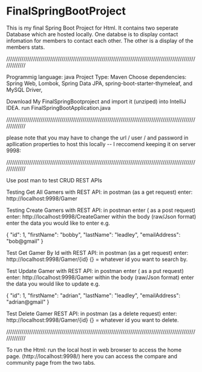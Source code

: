 # FinalSpringBootProject
This is my final Spring Boot Project for Html. It contains two seperate Database which are hosted locally. 
One databse is to display contact infomation for members to contact each other.
The other is a display of the members stats.

/////////////////////////////////////////////////////////////////////////////////////////////////////////////


Programmig language: java
Project Type: Maven
Choose dependencies: Spring Web, Lombok, Spring Data JPA, spring-boot-starter-thymeleaf, and MySQL Driver,

Download My FinalSpringBootproject and import it (unziped) into IntelliJ IDEA.
run FinalSpringBootApplication.java


/////////////////////////////////////////////////////////////////////////////////////////////////////////////


please note that you may have to change the url / user / and password in apllication properties to host this locally --
I reccomend keeping it on server 9998:

/////////////////////////////////////////////////////////////////////////////////////////////////////////////


Use post man to test CRUD REST APIs

Testing Get All Gamers with REST API:
in postman (as a get request) enter: http://localhost:9998/Gamer 

Testing Create Gamers with REST API:
in postman enter ( as a post request) enter: http://localhost:9998/CreateGamer
within the body (raw/Json format) enter the data you would like to enter 
e.g.

{
        "id": 1,
        "firstName": "bobby",
        "lastName": "leadley",
        "emailAddress": "bob@gmail"
    }
    
Test Get Gamer By Id with  REST API: 
in postman (as a get request) enter: http://localhost:9998/Gamer/{id}
{} = whatever id you want to search by.

Test Update Gamer with REST API:
in postman enter ( as a put request) enter: http://localhost:9998/Gamer
within the body (raw/Json format) enter the data you would like to update 
e.g.

{
        "id": 1,
        "firstName": "adrian",
        "lastName": "leadley",
        "emailAddress": "adrian@gmail"
    }

Test Delete Gamer REST API:
in postman (as a delete request) enter: http://localhost:9998/Gamer/{id}
{} = whatever id you want to delete.


/////////////////////////////////////////////////////////////////////////////////////////////////////////////

To run the Html:
run the local host in web browser to access the home page. (http://localhost:9998/)
here you can access the compare and community page from the two tabs.
